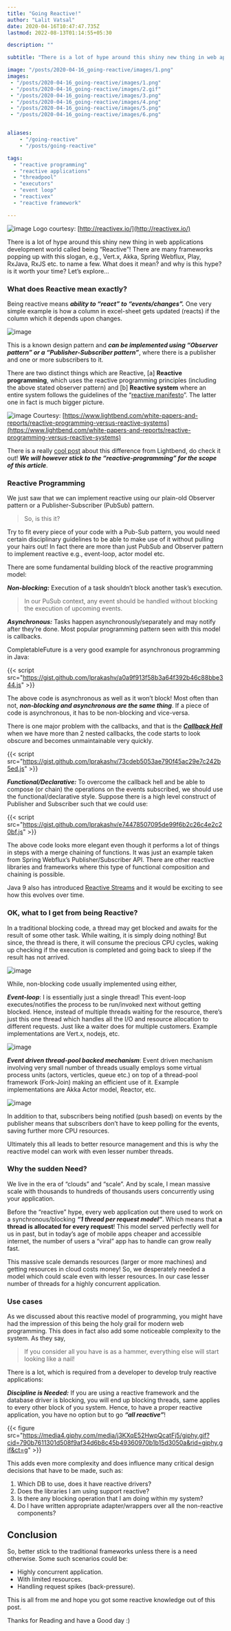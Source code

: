 ```yaml
---
title: "Going Reactive!"
author: "Lalit Vatsal"
date: 2020-04-16T10:47:47.735Z
lastmod: 2022-08-13T01:14:55+05:30

description: ""

subtitle: "There is a lot of hype around this shiny new thing in web applications development world called being “Reactive”! There are many…"

image: "/posts/2020-04-16_going-reactive/images/1.png"
images:
 - "/posts/2020-04-16_going-reactive/images/1.png"
 - "/posts/2020-04-16_going-reactive/images/2.gif"
 - "/posts/2020-04-16_going-reactive/images/3.png"
 - "/posts/2020-04-16_going-reactive/images/4.png"
 - "/posts/2020-04-16_going-reactive/images/5.png"
 - "/posts/2020-04-16_going-reactive/images/6.png"


aliases:
    - "/going-reactive"
    - "/posts/going-reactive"

tags:
  - "reactive programming"
  - "reactive applications"
  - "threadpool"
  - "executors"
  - "event loop"
  - "reactivex"
  - "reactive framework"

---
```


![image](/posts/2020-04-16_going-reactive/images/1.png#layoutTextWidth)
Logo courtesy: [http://reactivex.io/](http://reactivex.io/)

There is a lot of hype around this shiny new thing in web applications development world called being “Reactive”! There are many frameworks popping up with this slogan, e.g., Vert.x, Akka, Spring Webflux, Play, RxJava, RxJS etc. to name a few. What does it mean? and why is this hype? is it worth your time? Let’s explore…

### What does Reactive mean exactly?

Being reactive means **_ability to “react” to “events/changes”._** One very simple example is how a column in excel-sheet gets updated (reacts) if the column which it depends upon changes.

![image](/posts/2020-04-16_going-reactive/images/2.gif#layoutTextWidth)

This is a known design pattern and **_can be implemented using “Observer pattern” or a “Publisher-Subscriber pattern”_**, where there is a publisher and one or more subscribers to it.

There are two distinct things which are Reactive, [a] **Reactive programming**, which uses the reactive programming principles (including the above stated observer pattern) and [b] **Reactive system** where an entire system follows the guidelines of the “[reactive manifesto](http://www.reactivemanifesto.org/)”. The latter one in fact is much bigger picture.

![image](/posts/2020-04-16_going-reactive/images/3.png#layoutTextWidth)
Courtesy: [https://www.lightbend.com/white-papers-and-reports/reactive-programming-versus-reactive-systems](https://www.lightbend.com/white-papers-and-reports/reactive-programming-versus-reactive-systems)

There is a really [cool post](https://www.lightbend.com/white-papers-and-reports/reactive-programming-versus-reactive-systems) about this difference from Lightbend, do check it out! **_We will however stick to the “reactive-programming” for the scope of this article_**.

### Reactive Programming

We just saw that we can implement reactive using our plain-old Observer pattern or a Publisher-Subscriber (PubSub) pattern.
> So, is this it?

Try to fit every piece of your code with a Pub-Sub pattern, you would need certain disciplinary guidelines to be able to make use of it without pulling your hairs out! In fact there are more than just PubSub and Observer pattern to implement reactive e.g., event-loop, actor model etc.

There are some fundamental building block of the reactive programming model:

**_Non-blocking:_** Execution of a task shouldn’t block another task’s execution.
> In our PuSub context, any event should be handled without blocking the execution of upcoming events.

**_Asynchronous:_** Tasks happen asynchronously/separately and may notify after they’re done. Most popular programming pattern seen with this model is callbacks.

CompletableFuture is a very good example for asynchronous programming in Java:

{{< script src="https://gist.github.com/lprakashv/a0a9f913f58b3a64f392b46c88bbe344.js" >}}

The above code is asynchronous as well as it won’t block! Most often than not, **_non-blocking and asynchronous are the same thing_**. If a piece of code is asynchronous, it has to be non-blocking and vice-versa.

There is one major problem with the callbacks, and that is the [**_Callback Hell_**](http://callbackhell.com/) when we have more than 2 nested callbacks, the code starts to look obscure and becomes unmaintainable very quickly.

{{< script src="https://gist.github.com/lprakashv/73cdeb5053ae790f45ac29e7c242b5ed.js" >}}

**_Functional/Declarative:_** To overcome the callback hell and be able to compose (or chain) the operations on the events subscribed, we should use the functional/declarative style. Suppose there is a high level construct of Publisher and Subscriber such that we could use:

{{< script src="https://gist.github.com/lprakashv/e74478507095de99f6b2c26c4e2c20bf.js" >}}

The above code looks more elegant even though it performs a lot of things in steps with a merge chaining of functions. It was just an example taken from Spring Webflux’s Publisher/Subscriber API. There are other reactive libraries and frameworks where this type of functional composition and chaining is possible.

Java 9 also has introduced [Reactive Streams](https://www.reactive-streams.org/) and it would be exciting to see how this evolves over time.

### OK, what to I get from being Reactive?

In a traditional blocking code, a thread may get blocked and awaits for the result of some other task. While waiting, it is simply doing nothing! But since, the thread is there, it will consume the precious CPU cycles, waking up checking if the execution is completed and going back to sleep if the result has not arrived.

![image](/posts/2020-04-16_going-reactive/images/4.png#layoutTextWidth)

While, non-blocking code usually implemented using either,

**_Event-loop_**: I is essentially just a single thread! This event-loop executes/notifies the process to be run/invoked next without getting blocked. Hence, instead of multiple threads waiting for the resource, there’s just this one thread which handles all the I/O and resource allocation to different requests. Just like a waiter does for multiple customers. Example implementations are Vert.x, nodejs, etc.

![image](/posts/2020-04-16_going-reactive/images/5.png#layoutTextWidth)

**_Event driven thread-pool backed mechanism_**: Event driven mechanism involving very small number of threads usually employs some virtual process units (actors, verticles, queue etc.) on top of a thread-pool framework (Fork-Join) making an efficient use of it. Example implementations are Akka Actor model, Reactor, etc.

![image](/posts/2020-04-16_going-reactive/images/6.png#layoutTextWidth)

In addition to that, subscribers being notified (push based) on events by the publisher means that subscribers don’t have to keep polling for the events, saving further more CPU resources.

Ultimately this all leads to better resource management and this is why the reactive model can work with even lesser number threads.

### Why the sudden Need?

We live in the era of “clouds” and “scale”. And by scale, I mean massive scale with thousands to hundreds of thousands users concurrently using your application.

Before the “reactive” hype, every web application out there used to work on a synchronous/blocking **_“1 thread per request model”_**. Which means that **a thread is allocated for every request**! This model served perfectly well for us in past, but in today’s age of mobile apps cheaper and accessible internet, the number of users a “viral” app has to handle can grow really fast.

This massive scale demands resources (larger or more machines) and getting resources in cloud costs money! So, we desperately needed a model which could scale even with lesser resources. In our case lesser number of threads for a highly concurrent application.

### Use cases

As we discussed about this reactive model of programming, you might have had the impression of this being the holy grail for modern web programming. This does in fact also add some noticeable complexity to the system. As they say,
> If you consider all you have is as a hammer, everything else will start looking like a nail!

There is a lot, which is required from a developer to develop truly reactive applications:

**_Discipline is Needed:_** If you are using a reactive framework and the database driver is blocking, you will end up blocking threads, same applies to every other block of you system. Hence, to have a proper reactive application, you have no option but to go **_“all reactive”_**!

{{< figure src="https://media4.giphy.com/media/j3KXqE52HwpQcatFj5/giphy.gif?cid=790b7611301d508f9af34d6b8c45b49360970b1b15d3050a&rid=giphy.gif&ct=g" >}}

This adds even more complexity and does influence many critical design decisions that have to be made, such as:

1. Which DB to use, does it have reactive drivers?
2. Does the libraries I am using support reactive?
3. Is there any blocking operation that I am doing within my system?
4. Do I have written appropriate adapter/wrappers over all the non-reactive components?

<!--adsense-inarticle-->

## Conclusion

So, better stick to the traditional frameworks unless there is a need otherwise. Some such scenarios could be:

* Highly concurrent application.
* With limited resources.
* Handling request spikes (back-pressure).

This is all from me and hope you got some reactive knowledge out of this post.

Thanks for Reading and have a Good day :)
